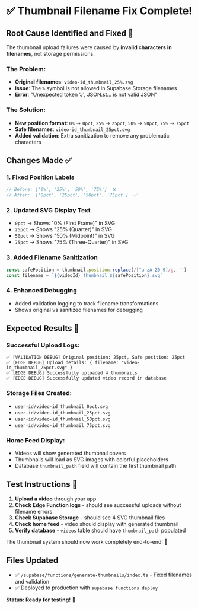 # ✅ Thumbnail Filename Fix Complete!

## Root Cause Identified and Fixed 🎯

The thumbnail upload failures were caused by **invalid characters in filenames**, not storage permissions.

### **The Problem:**
- **Original filenames**: `video-id_thumbnail_25%.svg` 
- **Issue**: The `%` symbol is not allowed in Supabase Storage filenames
- **Error**: "Unexpected token 'J', JSON.st... is not valid JSON"

### **The Solution:**
- **New position format**: `0%` → `0pct`, `25%` → `25pct`, `50%` → `50pct`, `75%` → `75pct`
- **Safe filenames**: `video-id_thumbnail_25pct.svg`
- **Added validation**: Extra sanitization to remove any problematic characters

## Changes Made ✅

### 1. **Fixed Position Labels**
```typescript
// Before: ['0%', '25%', '50%', '75%']  ❌
// After:  ['0pct', '25pct', '50pct', '75pct']  ✅
```

### 2. **Updated SVG Display Text**
- `0pct` → Shows "0% (First Frame)" in SVG
- `25pct` → Shows "25% (Quarter)" in SVG  
- `50pct` → Shows "50% (Midpoint)" in SVG
- `75pct` → Shows "75% (Three-Quarter)" in SVG

### 3. **Added Filename Sanitization**
```typescript
const safePosition = thumbnail.position.replace(/[^a-zA-Z0-9]/g, '')
const filename = `${videoId}_thumbnail_${safePosition}.svg`
```

### 4. **Enhanced Debugging**
- Added validation logging to track filename transformations
- Shows original vs sanitized filenames for debugging

## Expected Results 🎉

### **Successful Upload Logs:**
```
✅ [VALIDATION DEBUG] Original position: 25pct, Safe position: 25pct
✅ [EDGE DEBUG] Upload details: { filename: "video-id_thumbnail_25pct.svg" }
✅ [EDGE DEBUG] Successfully uploaded 4 thumbnails
✅ [EDGE DEBUG] Successfully updated video record in database
```

### **Storage Files Created:**
- `user-id/video-id_thumbnail_0pct.svg`
- `user-id/video-id_thumbnail_25pct.svg` 
- `user-id/video-id_thumbnail_50pct.svg`
- `user-id/video-id_thumbnail_75pct.svg`

### **Home Feed Display:**
- Videos will show generated thumbnail covers
- Thumbnails will load as SVG images with colorful placeholders
- Database `thumbnail_path` field will contain the first thumbnail path

## Test Instructions 🧪

1. **Upload a video** through your app
2. **Check Edge Function logs** - should see successful uploads without filename errors
3. **Check Supabase Storage** - should see 4 SVG thumbnail files  
4. **Check home feed** - video should display with generated thumbnail
5. **Verify database** - `videos` table should have `thumbnail_path` populated

The thumbnail system should now work completely end-to-end! 🚀

## Files Updated

- ✅ `/supabase/functions/generate-thumbnails/index.ts` - Fixed filenames and validation
- ✅ Deployed to production with `supabase functions deploy`

**Status: Ready for testing!** 🎯